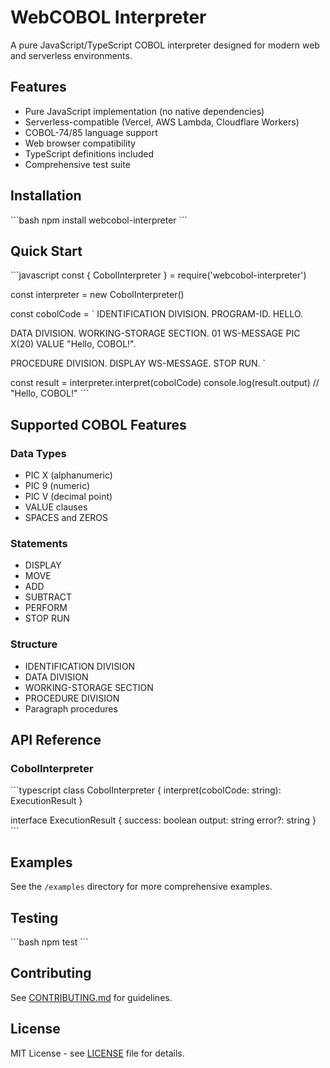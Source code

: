 # WebCOBOL Interpreter

A pure JavaScript/TypeScript COBOL interpreter designed for modern web and serverless environments.

## Features

- Pure JavaScript implementation (no native dependencies)
- Serverless-compatible (Vercel, AWS Lambda, Cloudflare Workers)
- COBOL-74/85 language support
- Web browser compatibility
- TypeScript definitions included
- Comprehensive test suite

## Installation

\`\`\`bash
npm install webcobol-interpreter
\`\`\`

## Quick Start

\`\`\`javascript
const { CobolInterpreter } = require('webcobol-interpreter')

const interpreter = new CobolInterpreter()

const cobolCode = `
IDENTIFICATION DIVISION.
PROGRAM-ID. HELLO.

DATA DIVISION.
WORKING-STORAGE SECTION.
01 WS-MESSAGE PIC X(20) VALUE "Hello, COBOL!".

PROCEDURE DIVISION.
DISPLAY WS-MESSAGE.
STOP RUN.
`

const result = interpreter.interpret(cobolCode)
console.log(result.output) // "Hello, COBOL!"
\`\`\`

## Supported COBOL Features

### Data Types
- PIC X (alphanumeric)
- PIC 9 (numeric)
- PIC V (decimal point)
- VALUE clauses
- SPACES and ZEROS

### Statements
- DISPLAY
- MOVE
- ADD
- SUBTRACT
- PERFORM
- STOP RUN

### Structure
- IDENTIFICATION DIVISION
- DATA DIVISION
- WORKING-STORAGE SECTION
- PROCEDURE DIVISION
- Paragraph procedures

## API Reference

### CobolInterpreter

\`\`\`typescript
class CobolInterpreter {
  interpret(cobolCode: string): ExecutionResult
}

interface ExecutionResult {
  success: boolean
  output: string
  error?: string
}
\`\`\`

## Examples

See the `/examples` directory for more comprehensive examples.

## Testing

\`\`\`bash
npm test
\`\`\`

## Contributing

See [CONTRIBUTING.md](CONTRIBUTING.md) for guidelines.

## License

MIT License - see [LICENSE](LICENSE) file for details.
